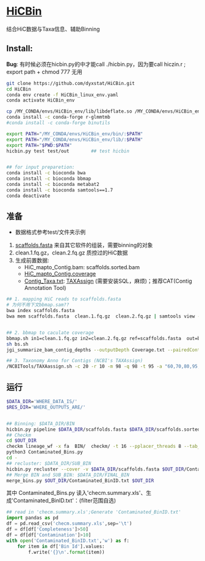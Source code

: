 
# [HiCBin](https://github.com/dyxstat/HiCBin)

结合HiC数据与Taxa信息、辅助Binning   

## Install:
**Bug**: 有时候必须在hicbin.py的中才能call ./hicbin.py，因为要call hiczin.r ; export path + chmod 777 无用
```bash
git clone https://github.com/dyxstat/HiCBin.git
cd HiCBin
conda env create -f HiCBin_linux_env.yaml 
conda activate HiCBin_env

cp /MY_CONDA/envs/HiCBin_env/lib/libdeflate.so /MY_CONDA/envs/HiCBin_env/lib/libdeflate.so.0
conda install -c conda-forge r-glmmtmb
#conda install -c conda-forge binutils

export PATH="/MY_CONDA/envs/HiCBin_env/bin/:$PATH"
export PATH="/MY_CONDA/envs/HiCBin_env/lib/:$PATH"
export PATH="$PWD:$PATH"
hicbin.py test test/out        ## test hicbin


## for input preparetion:
conda install -c bioconda bwa
conda install -c bioconda bbmap   
conda install -c bioconda metabat2
conda install -c bioconda samtools==1.7
conda deactivate
```

## 准备
* 数据格式参考test/文件夹示例
1. [scaffolds.fasta](./HiCBin/contig_assembly_test.fa) 来自其它软件的组装，需要binning的对象
2. clean.1.fq.gz，clean.2.fq.gz 质控过的HiC数据
3. 生成前置数据:
    * HiC_mapto_Contig.bam: scaffolds.sorted.bam
    * [HiC_mapto_Contig.coverage](./HiCBin/coverage_test.txt)
    * [Contig_Taxa.txt](./HiCBin/contig_tax_test.csv): [TAXAssign](https://github.com/umerijaz/TAXAassign) (需要安装SQL，麻烦)；推荐CAT(Contig Annotation Tool)

```bash
## 1. mapping HiC reads to scaffolds.fasta 
# 为何不用下文bbmap.sam??
bwa index scaffolds.fasta
bwa mem scaffolds.fasta  clean.1.fq.gz  clean.2.fq.gz | samtools view -F 0x904 -bS - | samtools sort -n -@ 20 - > scaffolds.sorted.bam


## 2. bbmap to caculate coverage
bbmap.sh in1=clean.1.fq.gz in2=clean.2.fq.gz ref=scaffolds.fasta  out=bbmap.sam  bamscript=bs.sh
sh bs.sh
jgi_summarize_bam_contig_depths --outputDepth Coverage.txt --pairedContigs pair.txt bbmap_sorted.bam

## 3. Taxonomy Anno for Contigs (NCBI's TAXAssign)
/NCBITools/TAXAassign.sh -c 20 -r 10 -m 98 -q 98 -t 95 -a "60,70,80,95,95,98" -f scaffolds.fasta
```

## 运行

```bash
$DATA_DIR='WHERE_DATA_IS/'
$RES_DIR='WHERE_OUTPUTS_ARE/'


## Binning: $DATA_DIR/BIN
hicbin.py pipeline $DATA_DIR/scaffolds.fasta $DATA_DIR/scaffolds.sorted.bam  $DATA_DIR/Contig_Taxa.txt  $DATA_DIR/Coverage.txt $OUT_DIR
## Checkm
cd $OUT_DIR
checkm lineage_wf -x fa  BIN/  checkm/ -t 16 --pplacer_threads 8 --tab_table -f checm.summary.xls
python3 Contaminated_Bins.py
cd -
## recluster: $DATA_DIR/SUB_BIN
hicbin.py recluster --cover -v $DATA_DIR/scaffolds.fasta $OUT_DIR/Contaminated_BinID.txt $OUT_DIR
## Merge BIN and SUB_BIN: $DATA_DIR/FINAL_BIN
merge_bins.py $OUT_DIR/Contaminated_BinID.txt $OUT_DIR
```
其中 Contaminated_Bins.py 读入'checm.summary.xls'、生成'Contaminated_BinID.txt'：(filter范围自选)
```py
## read in 'checm.summary.xls';Generate 'Contaminated_BinID.txt'
import pandas as pd
df = pd.read_csv('checm.summary.xls',sep='\t')
df = df[df['Completeness']>50]
df = df[df['Contamination']>10]
with open('Contaminated_BinID.txt','w') as f:
    for item in df['Bin Id'].values:
        f.write('{}\n'.format(item))
```
